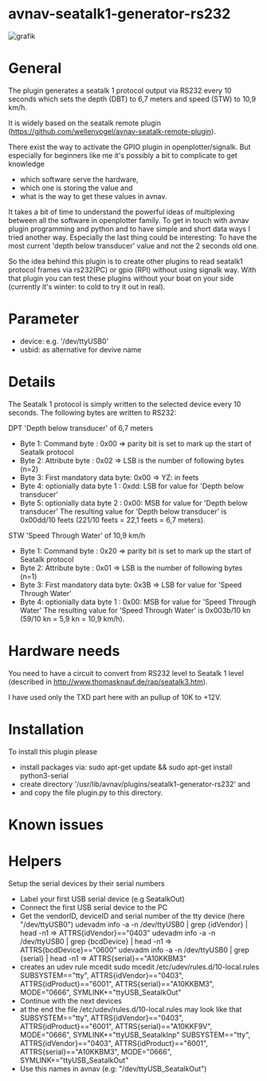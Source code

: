 # avnav-seatalk1-generator-rs232

![grafik](https://user-images.githubusercontent.com/98450191/153687947-2c0b2547-b184-4cfd-bf48-38300e376872.png)

# General

The plugin generates a seatalk 1 protocol output via RS232 every 10 seconds which sets the depth (DBT) to 6,7 meters and speed (STW) to 10,9 km/h.

It is widely based on the seatalk remote plugin (https://github.com/wellenvogel/avnav-seatalk-remote-plugin).

There exist the way to activate the GPIO plugin in openplotter/signalk.
But especially for beginners like me it's possibly a bit to complicate to get knowledge 
- which software serve the hardware, 
- which one is storing the value and 
- what is the way to get these values in avnav.

It takes a bit of time to understand the powerful ideas of multiplexing between all the software in openplotter family.
To get in touch with avnav plugin programming and python and to have simple and short data ways I tried another way.
Especially the last thing could be interesting: To have the most current 'depth below transducer' value and not the 2 seconds old one.

So the idea behind this plugin is to create other plugins to read seatalk1 protocol frames via rs232(PC) or gpio (RPI) without using signalk way.
With that plugin you can test these plugins without your boat on your side (currently it's winter: to cold to try it out in real).

# Parameter

- device: e.g. '/dev/ttyUSB0'
- usbid: as alternative for devive name

# Details

The Seatalk 1 protocol is simply written to the selected device every 10 seconds.
The following bytes are written to RS232:

DPT 'Depth below transducer' of 6,7 meters
- Byte 1: Command byte             : 0x00 => parity bit is set to mark up the start of Seatalk protocol
- Byte 2: Attribute byte           : 0x02 => LSB is the number of following bytes (n=2)
- Byte 3: First mandatory data byte: 0x00 => YZ: in feets
- Byte 4: optionially data byte 1  : 0xdd: LSB for value for 'Depth below transducer'
- Byte 5: optionially data byte 2  : 0x00: MSB for value for 'Depth below transducer'
The resulting value for 'Depth below transducer' is 0x00dd/10 feets (221/10 feets = 22,1 feets = 6,7 meters).

STW 'Speed Through Water' of 10,9 km/h
- Byte 1: Command byte             : 0x20 => parity bit is set to mark up the start of Seatalk protocol
- Byte 2: Attribute byte           : 0x01 => LSB is the number of following bytes (n=1)
- Byte 3: First mandatory data byte: 0x3B => LSB for value for 'Speed Through Water'
- Byte 4: optionially data byte 1  : 0x00: MSB for value for 'Speed Through Water'
The resulting value for 'Speed Through Water' is 0x003b/10 kn (59/10 kn = 5,9 kn = 10,9 km/h).

# Hardware needs
You need to have a circuit to convert from RS232 level to Seatalk 1 level (described in http://www.thomasknauf.de/rap/seatalk3.htm).

I have used only the TXD part here with an pullup of 10K to +12V.

# Installation

To install this plugin please 
- install packages via: sudo apt-get update && sudo apt-get install python3-serial
- create directory '/usr/lib/avnav/plugins/seatalk1-generator-rs232' and 
- and copy the file plugin.py to this directory.

# Known issues

# Helpers
Setup the serial devices by their serial numbers
- Label your first USB serial device (e.g SeatalkOut)
- Connect the first USB serial device to the PC
- Get the vendorID, deviceID and serial number of the tty device (here "/dev/ttyUSB0")
   udevadm info -a -n /dev/ttyUSB0 | grep {idVendor} | head -n1  => ATTRS{idVendor}=="0403" 
   udevadm info -a -n /dev/ttyUSB0 | grep {bcdDevice} | head -n1 => ATTRS{bcdDevice}=="0600"
   udevadm info -a -n /dev/ttyUSB0 | grep {serial} | head -n1    => ATTRS{serial}=="A10KKBM3"
- creates an udev rule
  mcedit sudo mcedit /etc/udev/rules.d/10-local.rules
   SUBSYSTEM=="tty", ATTRS{idVendor}=="0403", ATTRS{idProduct}=="6001", ATTRS{serial}=="A10KKBM3", MODE="0666", SYMLINK+="ttyUSB_SeatalkOut"
- Continue with the next devices
- at the end the file /etc/udev/rules.d/10-local.rules may look like that
    SUBSYSTEM=="tty", ATTRS{idVendor}=="0403", ATTRS{idProduct}=="6001", ATTRS{serial}=="A10KKF9V", MODE="0666", SYMLINK+="ttyUSB_SeatalkInp"
    SUBSYSTEM=="tty", ATTRS{idVendor}=="0403", ATTRS{idProduct}=="6001", ATTRS{serial}=="A10KKBM3", MODE="0666", SYMLINK+="ttyUSB_SeatalkOut"
- Use this names in avnav (e.g: "/dev/ttyUSB_SeatalkOut")
